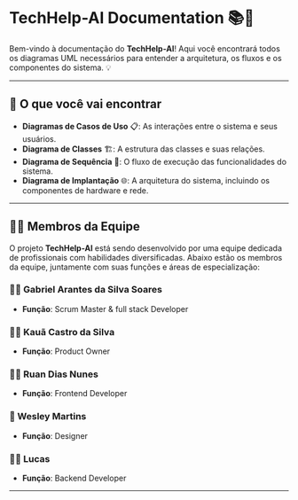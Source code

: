 # TechHelp-AI Documentation 📚🚀

Bem-vindo à documentação do **TechHelp-AI**! Aqui você encontrará todos os diagramas UML necessários para entender a arquitetura, os fluxos e os componentes do sistema. 💡

---

## 🚀 O que você vai encontrar

- **Diagramas de Casos de Uso** 📋: As interações entre o sistema e seus usuários.
- **Diagrama de Classes** 🏗️: A estrutura das classes e suas relações.
- **Diagrama de Sequência** 🔄: O fluxo de execução das funcionalidades do sistema.
- **Diagrama de Implantação** 🌐: A arquitetura do sistema, incluindo os componentes de hardware e rede.

---

## 👨‍💻 Membros da Equipe

O projeto **TechHelp-AI** está sendo desenvolvido por uma equipe dedicada de profissionais com habilidades diversificadas. Abaixo estão os membros da equipe, juntamente com suas funções e áreas de especialização:

###  🧑‍🏫  Gabriel Arantes da Silva Soares
- **Função**: Scrum Master & full stack Developer

### 🧑‍💼 Kauã Castro da Silva
- **Função**: Product Owner 

### 🧑‍💻 Ruan Dias Nunes
- **Função**: Frontend Developer

### 🎨 Wesley Martins
- **Função**: Designer

### 🧑‍💻 Lucas
- **Função**: Backend Developer
---

